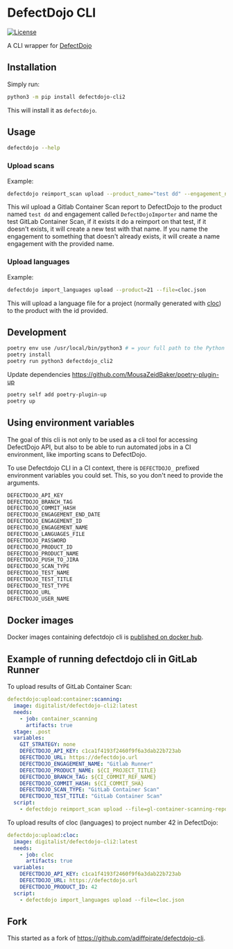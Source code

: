 # DefectDojo CLI

[![License](https://img.shields.io/badge/license-MIT-_red.svg)](https://opensource.org/licenses/MIT)

A CLI wrapper for [DefectDojo](https://github.com/DefectDojo/django-DefectDojo)

## Installation

Simply run:

```sh
python3 -m pip install defectdojo-cli2
```

This will install it as `defectdojo`.

## Usage

```sh
defectdojo --help
```

### Upload scans

Example:

```sh
defectdojo reimport_scan upload --product_name="test dd" --engagement_name="DefectDojoImporter" --scan_type="GitLab Container Scan" --active --verified --test_title="GitLab Container Scan" --file=gl-container-scanning.json
```

This wil upload a Gitlab Container Scan report to DefectDojo to the product named `test dd` and engagement called `DefectDojoImporter` and name the test GitLab Container Scan, if it exists it do a reimport on that test, if it doesn't exists, it will create a new test with that name. If you name the engagement to something that doesn't already exists, it will create a name engagement with the provided name.

### Upload languages

Example:

```sh
defectdojo import_languages upload --product=21 --file=cloc.json
```

This will upload a language file for a project (normally generated with [cloc](https://github.com/AlDanial/cloc)) to the product with the id provided.

## Development

```sh
poetry env use /usr/local/bin/python3 # = your full path to the Python executable.
poetry install
poetry run python3 defectdojo_cli2
```

Update dependencies <https://github.com/MousaZeidBaker/poetry-plugin-up>

```sh
poetry self add poetry-plugin-up
poetry up
```

## Using environment variables

The goal of this cli is not only to be used as a cli tool for accessing DefectDojo API, but also to be able to run automated jobs in a CI environment, like importing scans to DefectDojo.

To use Defectdojo CLI in a CI context, there is `DEFECTDOJO_` prefixed environment variables you could set. This, so you don't need to provide the arguments.

```sh
DEFECTDOJO_API_KEY
DEFECTDOJO_BRANCH_TAG
DEFECTDOJO_COMMIT_HASH
DEFECTDOJO_ENGAGEMENT_END_DATE
DEFECTDOJO_ENGAGEMENT_ID
DEFECTDOJO_ENGAGEMENT_NAME
DEFECTDOJO_LANGUAGES_FILE
DEFECTDOJO_PASSWORD
DEFECTDOJO_PRODUCT_ID
DEFECTDOJO_PRODUCT_NAME
DEFECTDOJO_PUSH_TO_JIRA
DEFECTDOJO_SCAN_TYPE
DEFECTDOJO_TEST_NAME
DEFECTDOJO_TEST_TITLE
DEFECTDOJO_TEST_TYPE
DEFECTDOJO_URL
DEFECTDOJO_USER_NAME
```

## Docker images

Docker images containing defectdojo cli is [published on docker hub](https://hub.docker.com/repository/docker/digitalist/defectdojo-cli2/general).

## Example of running defectdojo cli in GitLab Runner

To upload results of GitLab Container Scan:

```yaml
defectdojo:upload:container:scanning:
  image: digitalist/defectdojo-cli2:latest
  needs:
    - job: container_scanning
      artifacts: true
  stage: .post
  variables:
    GIT_STRATEGY: none
    DEFECTDOJO_API_KEY: c1ca1f4193f2460f9f6a3dab22b723ab
    DEFECTDOJO_URL: https://defectdojo.url
    DEFECTDOJO_ENGAGEMENT_NAME: "Gitlab Runner"
    DEFECTDOJO_PRODUCT_NAME: ${CI_PROJECT_TITLE}
    DEFECTDOJO_BRANCH_TAG: ${CI_COMMIT_REF_NAME}
    DEFECTDOJO_COMMIT_HASH: ${CI_COMMIT_SHA}
    DEFECTDOJO_SCAN_TYPE: "GitLab Container Scan"
    DEFECTDOJO_TEST_TITLE: "GitLab Container Scan"
  script:
    - defectdojo reimport_scan upload --file=gl-container-scanning-report.json

```

To upload results of cloc (languages) to project number 42 in DefectDojo:

```yaml
defectdojo:upload:cloc:
  image: digitalist/defectdojo-cli2:latest
  needs:
    - job: cloc
      artifacts: true
  variables:
    DEFECTDOJO_API_KEY: c1ca1f4193f2460f9f6a3dab22b723ab
    DEFECTDOJO_URL: https://defectdojo.url
    DEFECTDOJO_PRODUCT_ID: 42
  script:
    - defectdojo import_languages upload --file=cloc.json

```

## Fork

This started as a fork of <https://github.com/adiffpirate/defectdojo-cli>.
